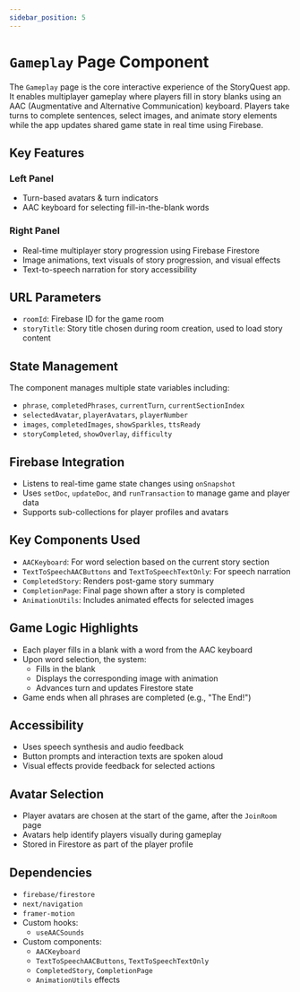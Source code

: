 ```yaml
---
sidebar_position: 5
---
```


# `Gameplay` Page Component
The `Gameplay` page is the core interactive experience of the StoryQuest app. It enables multiplayer gameplay where players fill in story blanks using an AAC (Augmentative and Alternative Communication) keyboard. Players take turns to complete sentences, select images, and animate story elements while the app updates shared game state in real time using Firebase.

## Key Features

### Left Panel
- Turn-based avatars & turn indicators
- AAC keyboard for selecting fill-in-the-blank words

### Right Panel
- Real-time multiplayer story progression using Firebase Firestore
- Image animations, text visuals of story progression, and visual effects
- Text-to-speech narration for story accessibility

## URL Parameters

- `roomId`: Firebase ID for the game room
- `storyTitle`: Story title chosen during room creation, used to load story content

## State Management

The component manages multiple state variables including:

- `phrase`, `completedPhrases`, `currentTurn`, `currentSectionIndex`
- `selectedAvatar`, `playerAvatars`, `playerNumber`
- `images`, `completedImages`, `showSparkles`, `ttsReady`
- `storyCompleted`, `showOverlay`, `difficulty`

## Firebase Integration

- Listens to real-time game state changes using `onSnapshot`
- Uses `setDoc`, `updateDoc`, and `runTransaction` to manage game and player data
- Supports sub-collections for player profiles and avatars

## Key Components Used

- `AACKeyboard`: For word selection based on the current story section
- `TextToSpeechAACButtons` and `TextToSpeechTextOnly`: For speech narration
- `CompletedStory`: Renders post-game story summary
- `CompletionPage`: Final page shown after a story is completed
- `AnimationUtils`: Includes animated effects for selected images

## Game Logic Highlights

- Each player fills in a blank with a word from the AAC keyboard
- Upon word selection, the system:
    - Fills in the blank
    - Displays the corresponding image with animation
    - Advances turn and updates Firestore state
- Game ends when all phrases are completed (e.g., "The End!")

## Accessibility

- Uses speech synthesis and audio feedback
- Button prompts and interaction texts are spoken aloud
- Visual effects provide feedback for selected actions

## Avatar Selection

- Player avatars are chosen at the start of the game, after the `JoinRoom` page
- Avatars help identify players visually during gameplay
- Stored in Firestore as part of the player profile

## Dependencies

- `firebase/firestore`
- `next/navigation`
- `framer-motion`
- Custom hooks:
    - `useAACSounds`
- Custom components:
    - `AACKeyboard`
    - `TextToSpeechAACButtons`, `TextToSpeechTextOnly`
    - `CompletedStory`, `CompletionPage`
    - `AnimationUtils` effects

